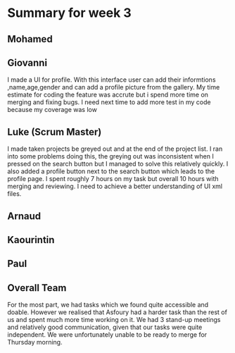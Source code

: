 # Summary for week 3

## Mohamed

## Giovanni
I made a UI for profile. With this interface user can add their informtions ,name,age,gender and can 
add a profile picture from the gallery. My time estimate for coding the feature was accrute but i spend more time
on merging and fixing bugs. I need next time to add more test in my code because my coverage was low

## Luke (Scrum Master)
I made taken projects be greyed out and at the end of the project list. I ran into some problems doing this, the greying out was inconsistent when I pressed on the search button but I managed to solve this relatively quickly. I also added a profile button next to the search button which leads to the profile page.
I spent roughly 7 hours on my task but overall 10 hours with merging and reviewing.
I need to achieve a better understanding of UI xml files.

## Arnaud


## Kaourintin 


## Paul


## Overall Team
For the most part, we had tasks which we found quite accessible and doable. However we realised that Asfoury had a harder task than the rest of us and spent much more time working on it.
We had 3 stand-up meetings and relatively good communication, given that our tasks were quite independent.
We were unfortunately unable to be ready to merge for Thursday morning.